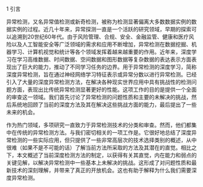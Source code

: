 1 引言

异常检测，又名异常值检测或新奇检测，被称为检测显著偏离大多数数据实例的数据实例的过程。近几十年来，异常探测一直是一个活跃的研究领域，早期的探索可以追溯到20世纪60年代。由于风险管理、合规、安全、金融监管、健康和医疗风险以及人工智能安全等广泛领域的需求和应用不断增加，异常检测在数据挖掘、机器学习、计算机视觉和统计等各个领域发挥着越来越重要的作用。近年来，深度学习在学习高维数据、时间数据、空间数据和图形数据等复杂数据的表达表示方面表现出了巨大的能力，推动了不同学习任务的边界。用于异常检测的深度学习，简称深度异常检测，旨在通过神经网络学习特征表示或异常分数以进行异常检测。已经引入了大量的深度异常检测方法，在解决各种现实世界应用中具有挑战性的检测问题方面，表现出比传统异常检测显著更好的性能。这项工作的目的是提供一个全面的审查这一领域。我们首先讨论了异常检测的问题性质和主要的未解决的挑战，然后系统地回顾了当前的深度方法及其在解决这些挑战方面的能力，最后提出了一些未来的机会。

作为热门领域，多项研究一直致力于异常检测技术的分类和审查。然而，他们都集中在传统的异常检测方法。与我们密切相关的一项工作是。它很好地总结了深度异常检测的一些实际应用，但只提供了一些非常高层次的技术选择类别的概述，从中很难（如果不是不可能的话）了解当前方法所采取的方法及其潜在的直觉。相比之下，本文概述了当前深度检测方法的制定，以获得有关其直觉，内在能力和弱点的关键见解，以解决异常检测中一些基本上未解决的挑战。这形成了对问题性质和最新技术的深刻理解，并带来了真正的开放机会。这也有助于解释为什么我们需要深度异常检测。



